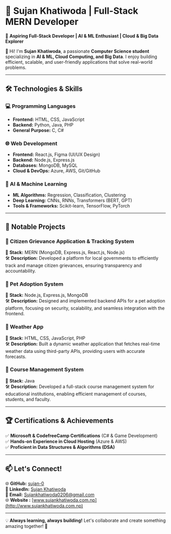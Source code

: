# 🌟 Sujan Khatiwoda | Full-Stack MERN Developer  

🚀 **Aspiring Full-Stack Developer | AI & ML Enthusiast | Cloud & Big Data Explorer**  

👋 Hi! I'm **Sujan Khatiwoda**, a passionate **Computer Science student** specializing in **AI & ML, Cloud Computing, and Big Data**. I enjoy building efficient, scalable, and user-friendly applications that solve real-world problems.  

---

## 🛠️ Technologies & Skills  

### **💻 Programming Languages**  
- **Frontend:** HTML, CSS, JavaScript  
- **Backend:** Python, Java, PHP  
- **General Purpose:** C, C#  

### **🌐 Web Development**  
- **Frontend:** React.js, Figma (UI/UX Design)  
- **Backend:** Node.js, Express.js  
- **Databases:** MongoDB, MySQL  
- **Cloud & DevOps:** Azure, AWS, Git/GitHub  

### **🤖 AI & Machine Learning**  
- **ML Algorithms:** Regression, Classification, Clustering  
- **Deep Learning:** CNNs, RNNs, Transformers (BERT, GPT)  
- **Tools & Frameworks:** Scikit-learn, TensorFlow, PyTorch  

---

## 🚀 Notable Projects  

### **🔹 Citizen Grievance Application & Tracking System**  
📌 **Stack:** MERN (MongoDB, Express.js, React.js, Node.js)  
🛠️ **Description:** Developed a platform for local governments to efficiently track and manage citizen grievances, ensuring transparency and accountability.  

### **🔹 Pet Adoption System**  
📌 **Stack:** Node.js, Express.js, MongoDB  
🛠️ **Description:** Designed and implemented backend APIs for a pet adoption platform, focusing on security, scalability, and seamless integration with the frontend.  

### **🔹 Weather App**  
📌 **Stack:** HTML, CSS, JavaScript, PHP  
🛠️ **Description:** Built a dynamic weather application that fetches real-time weather data using third-party APIs, providing users with accurate forecasts.  

### **🔹 Course Management System**  
📌 **Stack:** Java  
🛠️ **Description:** Developed a full-stack course management system for educational institutions, enabling efficient management of courses, students, and faculty.  

---

## 🏆 Certifications & Achievements  
✅ **Microsoft & CodefreeCamp Certifications** (C# & Game Development)  
✅ **Hands-on Experience in Cloud Hosting** (Azure & AWS)  
✅ **Proficient in Data Structures & Algorithms (DSA)**  

---

## 📫 Let's Connect!  
🌐 **GitHub:** [sujan-0](https://github.com/sujan-0)  
💼 **LinkedIn:** [Sujan Khatiwoda](https://www.linkedin.com/in/sujan-khatiwoda-12982026a/)  
📧 **Email:** Sujankhatiwoda0206@gmail.com  
🌐 **Website :** [www.sujankhatiwoda.com.np](http://www.sujankhatiwoda.com.np)  

---

💡 **Always learning, always building!** Let's collaborate and create something amazing together! 🚀
